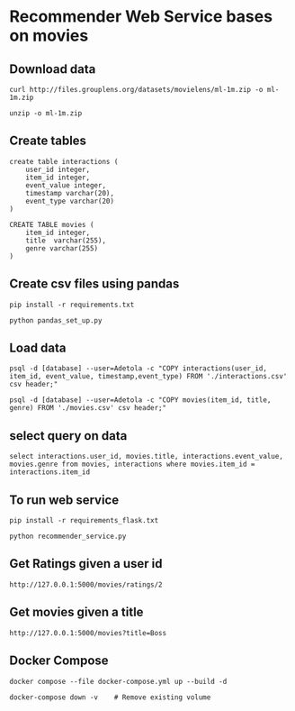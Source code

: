 # Recommender Web Service bases on movies 


## Download data

    curl http://files.grouplens.org/datasets/movielens/ml-1m.zip -o ml-1m.zip

    unzip -o ml-1m.zip

## Create tables

    create table interactions (
        user_id integer, 
        item_id integer, 
        event_value integer,
        timestamp varchar(20),
        event_type varchar(20)
    )

    CREATE TABLE movies (
        item_id integer,
        title  varchar(255),
        genre varchar(255)
    )

## Create csv files using pandas
    pip install -r requirements.txt

    python pandas_set_up.py

## Load data

    psql -d [database] --user=Adetola -c "COPY interactions(user_id, item_id, event_value, timestamp,event_type) FROM './interactions.csv' csv header;"

    psql -d [database] --user=Adetola -c "COPY movies(item_id, title, genre) FROM './movies.csv' csv header;"

## select query on data

    select interactions.user_id, movies.title, interactions.event_value, movies.genre from movies, interactions where movies.item_id = interactions.item_id

## To run web service

    pip install -r requirements_flask.txt

    python recommender_service.py


## Get Ratings given a user id
    http://127.0.0.1:5000/movies/ratings/2


## Get movies given a title
    http://127.0.0.1:5000/movies?title=Boss


## Docker Compose

    docker compose --file docker-compose.yml up --build -d

    docker-compose down -v    # Remove existing volume